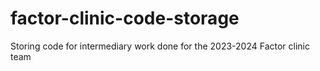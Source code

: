 # factor-clinic-code-storage
Storing code for intermediary work done for the 2023-2024 Factor clinic team
